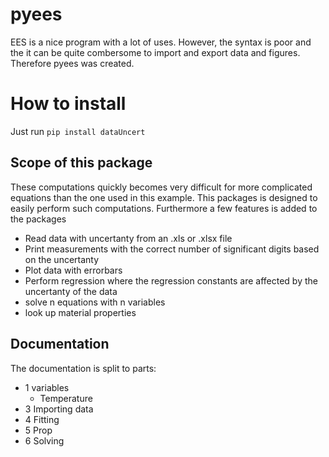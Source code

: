 # pyees
EES is a nice program with a lot of uses. However, the syntax is poor and the it can be quite combersome to import and export data and figures. Therefore pyees was created.


# How to install
Just run ```pip install dataUncert```

## Scope of this package
These computations quickly becomes very difficult for more complicated equations than the one used in this example. This packages is designed to easily perform such computations. Furthermore a few features is added to the packages
 - Read data with uncertanty from an .xls or .xlsx file
 - Print measurements with the correct number of significant digits based on the uncertanty
 - Plot data with errorbars
 - Perform regression where the regression constants are affected by the uncertanty of the data
 - solve n equations with n variables
 - look up material properties

## Documentation
The documentation is split to parts:
 - 1 variables
   - Temperature
 - 3 Importing data
 - 4 Fitting
 - 5 Prop
 - 6 Solving
